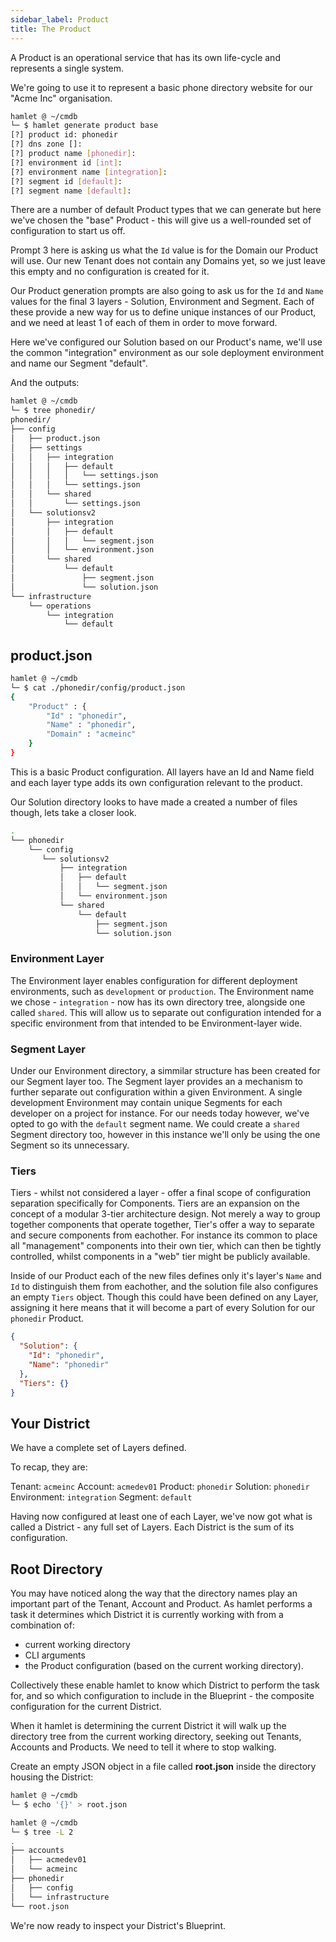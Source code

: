 ```yaml
---
sidebar_label: Product
title: The Product
---
```


A Product is an operational service that has its own life-cycle and represents a single system.

We're going to use it to represent a basic phone directory website for our "Acme Inc" organisation.

```bash
hamlet @ ~/cmdb
└─ $ hamlet generate product base
[?] product id: phonedir
[?] dns zone []:
[?] product name [phonedir]:
[?] environment id [int]:
[?] environment name [integration]:
[?] segment id [default]:
[?] segment name [default]:
```

There are a number of default Product types that we can generate but here we've chosen the "base" Product - this will give us a well-rounded set of configuration to start us off.

Prompt 3 here is asking us what the `Id` value is for the Domain our Product will use. Our new Tenant does not contain any Domains yet, so we just leave this empty and no configuration is created for it.

Our Product generation prompts are also going to ask us for the `Id` and `Name` values for the final 3 layers - Solution, Environment and Segment. Each of these provide a new way for us to define unique instances of our Product, and we need at least 1 of each of them in order to move forward.

Here we've configured our Solution based on our Product's name, we'll use the common "integration" environment as our sole deployment environment and name our Segment "default".

And the outputs:

```bash
hamlet @ ~/cmdb
└─ $ tree phonedir/
phonedir/
├── config
│   ├── product.json
│   ├── settings
│   │   ├── integration
│   │   │   ├── default
│   │   │   │   └── settings.json
│   │   │   └── settings.json
│   │   └── shared
│   │       └── settings.json
│   └── solutionsv2
│       ├── integration
│       │   ├── default
│       │   │   └── segment.json
│       │   └── environment.json
│       └── shared
│           └── default
│               ├── segment.json
│               └── solution.json
└── infrastructure
    └── operations
        └── integration
            └── default
```

## product.json

```bash
hamlet @ ~/cmdb
└─ $ cat ./phonedir/config/product.json
{
    "Product" : {
        "Id" : "phonedir",
        "Name" : "phonedir",
        "Domain" : "acmeinc"
    }
}
```

This is a basic Product configuration. All layers have an Id and Name field and each layer type adds its own configuration relevant to the product.

Our Solution directory looks to have made a created a number of files though, lets take a closer look.

```bash
.
└── phonedir
    └── config
       └── solutionsv2
           ├── integration
           │   ├── default
           │   │   └── segment.json
           │   └── environment.json
           └── shared
               └── default
                   ├── segment.json
                   └── solution.json
```

### Environment Layer

The Environment layer enables configuration for different deployment environments, such as `development` or `production`. The Environment name we chose - `integration` - now has its own directory tree, alongside one called `shared`. This will allow us to separate out configuration intended for a specific environment from that intended to be Environment-layer wide.

### Segment Layer

Under our Environment directory, a simmilar structure has been created for our Segment layer too. The Segment layer provides an a mechanism to further separate out configuration within a given Environment. A single development Environment may contain unique Segments for each developer on a project for instance. For our needs today however, we've opted to go with the `default` segment name. We could create a `shared` Segment directory too, however in this instance we'll only be using the one Segment so its unnecessary.

### Tiers

Tiers - whilst not considered a layer - offer a final scope of configuration separation specifically for Components. Tiers are an expansion on the concept of a modular 3-tier architecture design. Not merely a way to group together components that operate together, Tier's offer a way to separate and secure components from eachother. For instance its common to place all "management" components into their own tier, which can then be tightly controlled, whilst components in a "web" tier might be publicly available.

Inside of our Product each of the new files defines only it's layer's `Name` and `Id` to distinguish them from eachother, and the solution file also configures an empty `Tiers` object. Though this could have been defined on any Layer, assigning it here means that it will become a part of every Solution for our `phonedir` Product.

```json
{
  "Solution": {
    "Id": "phonedir",
    "Name": "phonedir"
  },
  "Tiers": {}
}
```

## Your District

We have a complete set of Layers defined.

To recap, they are:

Tenant: `acmeinc`
Account: `acmedev01`
Product: `phonedir`
Solution: `phonedir`
Environment: `integration`
Segment: `default`

Having now configured at least one of each Layer, we've now got what is called a District - any full set of Layers. Each District is the sum of its configuration.

## Root Directory

You may have noticed along the way that the directory names play an important part of the Tenant, Account and Product. As hamlet performs a task it determines which District it is currently working with from a combination of:

- current working directory
- CLI arguments
- the Product configuration (based on the current working directory).

Collectively these enable hamlet to know which District to perform the task for, and so which configuration to include in the Blueprint - the composite configuration for the current District.

When it hamlet is determining the current District it will walk up the directory tree from the current working directory, seeking out Tenants, Accounts and Products. We need to tell it where to stop walking.

Create an empty JSON object in a file called **root.json** inside the directory housing the District:

```bash
hamlet @ ~/cmdb
└─ $ echo '{}' > root.json

hamlet @ ~/cmdb
└─ $ tree -L 2
.
├── accounts
│   ├── acmedev01
│   └── acmeinc
├── phonedir
│   ├── config
│   └── infrastructure
└── root.json
```

We're now ready to inspect your District's Blueprint.
